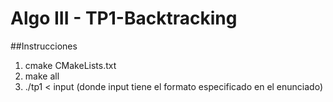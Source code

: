 # Algo III - TP1-Backtracking

##Instrucciones
1. cmake CMakeLists.txt
2. make all
3. ./tp1 < input (donde input tiene el formato especificado en el enunciado) 
